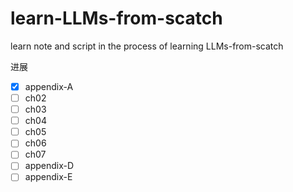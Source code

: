 # learn-LLMs-from-scatch
learn note and script in the process of learning LLMs-from-scatch

进展
- [x] appendix-A
- [ ] ch02
- [ ] ch03
- [ ] ch04
- [ ] ch05
- [ ] ch06
- [ ] ch07
- [ ] appendix-D
- [ ] appendix-E
